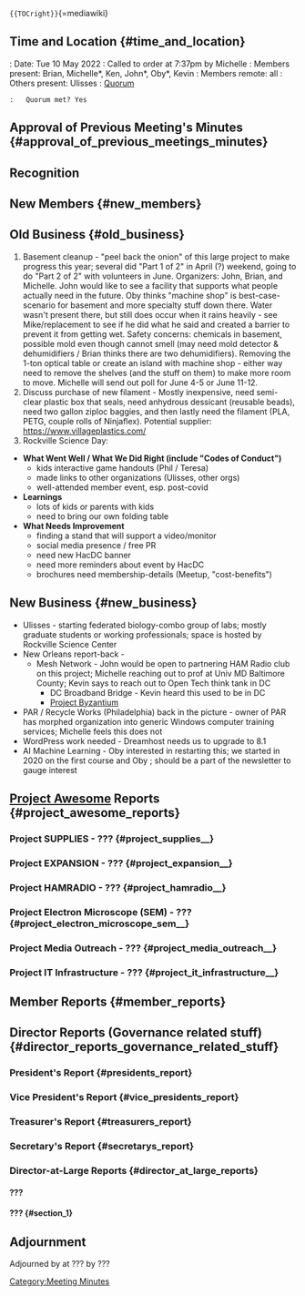 `{{TOCright}}`{=mediawiki}

## Time and Location {#time_and_location}

:   Date: Tue 10 May 2022
:   Called to order at 7:37pm by Michelle
:   Members present: Brian, Michelle\*, Ken, John\*, Oby\*, Kevin
:   Members remote: all
:   Others present: Ulisses
:   [Quorum](Quorum)

    :   Quorum met? Yes

## Approval of Previous Meeting's Minutes {#approval_of_previous_meetings_minutes}

## Recognition

## New Members {#new_members}

## Old Business {#old_business}

1.  Basement cleanup - "peel back the onion" of this large project to
    make progress this year; several did "Part 1 of 2" in April (?)
    weekend, going to do "Part 2 of 2" with volunteers in June.
    Organizers: John, Brian, and Michelle. John would like to see a
    facility that supports what people actually need in the future. Oby
    thinks "machine shop" is best-case-scenario for basement and more
    specialty stuff down there. Water wasn't present there, but still
    does occur when it rains heavily - see Mike/replacement to see if he
    did what he said and created a barrier to prevent it from getting
    wet. Safety concerns: chemicals in basement, possible mold even
    though cannot smell (may need mold detector & dehumidifiers / Brian
    thinks there are two dehumidifiers). Removing the 1-ton optical
    table or create an island with machine shop - either way need to
    remove the shelves (and the stuff on them) to make more room to
    move. Michelle will send out poll for June 4-5 or June 11-12.
2.  Discuss purchase of new filament - Mostly inexpensive, need
    semi-clear plastic box that seals, need anhydrous dessicant
    (reusable beads), need two gallon ziploc baggies, and then lastly
    need the filament (PLA, PETG, couple rolls of Ninjaflex). Potential
    supplier: <https://www.villageplastics.com/>
3.  Rockville Science Day:

-   **What Went Well / What We Did Right (include "Codes of Conduct")**
    -   kids interactive game handouts (Phil / Teresa)
    -   made links to other organizations (Ulisses, other orgs)
    -   well-attended member event, esp. post-covid
-   **Learnings**
    -   lots of kids or parents with kids
    -   need to bring our own folding table
-   **What Needs Improvement**
    -   finding a stand that will support a video/monitor
    -   social media presence / free PR
    -   need new HacDC banner
    -   need more reminders about event by HacDC
    -   brochures need membership-details (Meetup, "cost-benefits")

## New Business {#new_business}

-   Ulisses - starting federated biology-combo group of labs; mostly
    graduate students or working professionals; space is hosted by
    Rockville Science Center
-   New Orleans report-back -
    -   Mesh Network - John would be open to partnering HAM Radio club
        on this project; Michelle reaching out to prof at Univ MD
        Baltimore County; Kevin says to reach out to Open Tech think
        tank in DC
        -   DC Broadband Bridge - Kevin heard this used to be in DC
        -   [Project
            Byzantium](https://wiki.hacdc.org/index.php?title=Category:Byzantium)
-   PAR / Recycle Works (Philadelphia) back in the picture - owner of
    PAR has morphed organization into generic Windows computer training
    services; Michelle feels this does not
-   WordPress work needed - Dreamhost needs us to upgrade to 8.1
-   AI Machine Learning - Oby interested in restarting this; we started
    in 2020 on the first course and Oby ; should be a part of the
    newsletter to gauge interest

## [Project Awesome](:Category:Project_Awesome) Reports {#project_awesome_reports}

### Project SUPPLIES - ??? {#project_supplies__}

### Project EXPANSION - ??? {#project_expansion__}

### Project HAMRADIO - ??? {#project_hamradio__}

### Project Electron Microscope (SEM) - ??? {#project_electron_microscope_sem__}

### Project Media Outreach - ??? {#project_media_outreach__}

### Project IT Infrastructure - ??? {#project_it_infrastructure__}

## Member Reports {#member_reports}

## Director Reports (Governance related stuff) {#director_reports_governance_related_stuff}

### President's Report {#presidents_report}

### Vice President's Report {#vice_presidents_report}

### Treasurer's Report {#treasurers_report}

### Secretary's Report {#secretarys_report}

### Director-at-Large Reports {#director_at_large_reports}

#### ???

#### ??? {#section_1}

## Adjournment

Adjourned by at ??? by ???

[Category:Meeting Minutes](Category:Meeting_Minutes)
